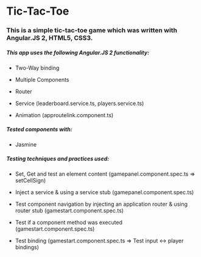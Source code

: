# Tic-Tac-Toe

### This is a simple tic-tac-toe game which was written with Angular.JS 2, HTML5, CSS3.
      
##### This app uses the following Angular.JS 2 functionality:


* Two-Way binding
        
* Multiple Components
        
* Router
        
* Service (leaderboard.service.ts, players.service.ts)
        
* Animation (approutelink.component.ts)


##### Tested components with:


* Jasmine

##### Testing techniques and practices used:

* Set, Get and test an element content (gamepanel.component.spec.ts => setCellSign)

* Inject a service & using a service stub (gamepanel.component.spec.ts)

* Test component navigation by injecting an application router & using router stub (gamestart.component.spec.ts)

* Test if a component method was executed (gamestart.component.spec.ts)

* Test binding (gamestart.component.spec.ts => Test input <-> player bindings)
